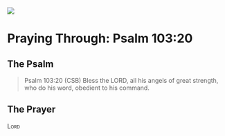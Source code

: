 <img class="intro-left" style="margin-top:10px" src="/images/art-paris-psalter.jpg">

# Praying Through: Psalm 103:20

<p style="clear:both;">

## The Psalm

>Psalm 103:20 (CSB)   Bless the LORD, all his angels of great strength, who do his word, obedient to his command. 

## The Prayer

<div style="font-variant: small-caps;">
Lord
</div>
